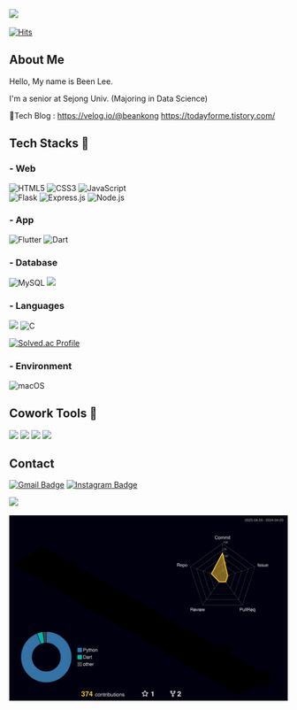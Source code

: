 <!--
**bean-i/bean-i** is a ✨ _special_ ✨ repository because its `README.md` (this file) appears on your GitHub profile.

Here are some ideas to get you started: 

- 🔭 I’m currently working on ...
- 🌱 I’m currently learning ...
- 👯 I’m looking to collaborate on ...
- 🤔 I’m looking for help with ...
- 💬 Ask me about ...
- 📫 How to reach me: ...
- 😄 Pronouns: ...
- ⚡ Fun fact: ...

[![Blog Badge](http://img.shields.io/badge/-Blog-brightgreen?style=flat-square&logo=FF5722&link=https://blog.naver.com/chajuhui123)](https://blog.naver.com/chajuhui123)
-->

<img src="https://capsule-render.vercel.app/api?type=venom&color=auto&height=300&section=header&text=Hi,%20There&fontSize=90&fontColor=363636" />

[![Hits](https://hits.seeyoufarm.com/api/count/incr/badge.svg?url=https%3A%2F%2Fgithub.com%2Fbean-i&count_bg=%23FF8BB1&title_bg=%23F53E67&icon=&icon_color=%230B65DB&title=VISIT&edge_flat=true)](https://hits.seeyoufarm.com)
## About Me
Hello, My name is Been Lee.

I'm a senior at Sejong Univ. (Majoring in Data Science)

📒Tech Blog : https://velog.io/@beankong https://todayforme.tistory.com/


## Tech Stacks 👀
### - Web
![HTML5](https://img.shields.io/badge/-HTML5-E34F26?style=for-the-badge&logo=html5&logoColor=white)
![CSS3](https://img.shields.io/badge/-CSS3-1572B6?style=for-the-badge&logo=css3&logoColor=white)
![JavaScript](https://img.shields.io/badge/-JavaScript-F7DF1E?style=for-the-badge&logo=javascript&logoColor=white) <br/>
![Flask](https://img.shields.io/badge/-Flask-F7DF1E?style=for-the-badge&logo=flask&logoColor=white)
![Express.js](https://img.shields.io/badge/Express.js-000000?style=for-the-badge&logo=Express&logoColor=white)
![Node.js](https://img.shields.io/badge/Node.js-339933?style=for-the-badge&logo=Node.js&logoColor=white)

### - App
![Flutter](https://img.shields.io/badge/Flutter-02569B?style=for-the-badge&logo=Flutter&logoColor=white)
![Dart](https://img.shields.io/badge/Dart-F7DF1E?style=for-the-badge&logo=Dart&logoColor=white)

### - Database
![MySQL](https://img.shields.io/badge/MySQL-4479A1?style=for-the-badge&logo=MySQL&logoColor=white)
<img src="https://img.shields.io/badge/mongoDB-47A248?style=for-the-badge&logo=MongoDB&logoColor=white">

### - Languages
<img src="https://img.shields.io/badge/python-3776AB?style=for-the-badge&logo=python&logoColor=white"/> ![C](https://img.shields.io/badge/C-F7DF1E?style=for-the-badge&logo=C&logoColor=white)

[![Solved.ac Profile](http://mazassumnida.wtf/api/v2/generate_badge?boj=fighting1802)](https://solved.ac/fighting1802/)

### - Environment
![macOS](https://img.shields.io/badge/mac%20os-000000?style=for-the-badge&logo=macos&logoColor=F0F0F0)

## Cowork Tools 👀
<img src="https://img.shields.io/badge/GitHub-181717?style=flat-square&logo=GitHub&logoColor=white"/> <img src="https://img.shields.io/badge/Notion-181717?style=flat-square&logo=Notion&logoColor=white"/> <img src="https://img.shields.io/badge/Figma-F24E1E?style=flat-square&logo=Figma&logoColor=white"/> <img src="https://img.shields.io/badge/Slack-4A154B?style=flat-square&logo=Slack&logoColor=white"/>

## Contact
[![Gmail Badge](https://img.shields.io/badge/Gmail-d14836?style=flat-square&logo=Gmail&logoColor=white&link=leebin0603@gmail.com)](leebin0603@gmail.com)
[![Instagram Badge](https://img.shields.io/badge/-Instagram-dd2a7b?style=flat-square&logo=instagram&logoColor=white&link=https://www.instagram.com/bean.__.kong/)](https://www.instagram.com/bean.__.kong/) 

<!--
![Anurag's GitHub stats](https://github-readme-stats.vercel.app/api?username=bean-i&show_icons=true&theme=dracula)
-->
<img src="https://github-readme-stats.vercel.app/api/top-langs/?username=Kimclick&layout=compact&theme=dracula"/>

![](./profile-3d-contrib/profile-night-rainbow.svg)
